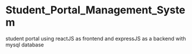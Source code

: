 # Student_Portal_Management_System
student portal using reactJS as frontend and expressJS as a backend with mysql database
